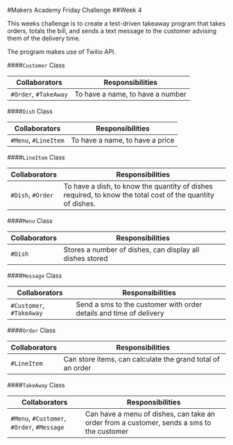 #Makers Academy Friday Challenge
##Week 4

This weeks challenge is to create a test-driven takeaway program that takes orders, totals the bill, and sends a text message to the customer advising them of the
delivery time.

The program makes use of Twilio API.

####`Customer` Class

**Collaborators**|**Responsibilities**
| -------------- | ----------------- |
|`#Order`, `#TakeAway` | To have a name, to have a number |


####`Dish` Class

**Collaborators**|**Responsibilities**
| -------------- | ----------------- |
|`#Menu`, `#LineItem` | To have a name, to have a price |


####`LineItem` Class

**Collaborators**|**Responsibilities**
| -------------- | ----------------- |
|`#Dish`, `#Order`     | To have a dish, to know the quantity of dishes required, to know the total cost of the quantity of dishes.


####`Menu` Class

**Collaborators**|**Responsibilities**
| -------------- | ----------------- |
|`#Dish`         | Stores a number of dishes, can display all dishes stored |


####`Message` Class

**Collaborators**|**Responsibilities**
| -------------- | ----------------- |
|`#Customer`, `#TakeAway` | Send a sms to the customer with order details and time of delivery |


####`Order` Class

**Collaborators**|**Responsibilities**
| -------------- | ----------------- |
|`#LineItem`     | Can store items, can calculate the grand total of an order |


####`TakeAway` Class

**Collaborators**|**Responsibilities**
| -------------- | ----------------- |
|`#Menu`, `#Customer`, `#Order`, `#Message` | Can have a menu of dishes, can take an order from a customer, sends a sms to the customer  |


